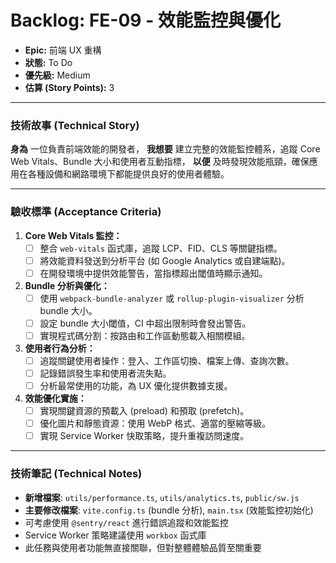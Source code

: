 # Backlog: FE-09 - 效能監控與優化

- **Epic:** 前端 UX 重構  
- **狀態:** To Do
- **優先級:** Medium
- **估算 (Story Points):** 3

---

### 技術故事 (Technical Story)

**身為** 一位負責前端效能的開發者，
**我想要** 建立完整的效能監控體系，追蹤 Core Web Vitals、Bundle 大小和使用者互動指標，
**以便** 及時發現效能瓶頸，確保應用在各種設備和網路環境下都能提供良好的使用者體驗。

---

### 驗收標準 (Acceptance Criteria)

1.  **Core Web Vitals 監控：**
    -   [ ] 整合 `web-vitals` 函式庫，追蹤 LCP、FID、CLS 等關鍵指標。
    -   [ ] 將效能資料發送到分析平台 (如 Google Analytics 或自建端點)。
    -   [ ] 在開發環境中提供效能警告，當指標超出閾值時顯示通知。

2.  **Bundle 分析與優化：**
    -   [ ] 使用 `webpack-bundle-analyzer` 或 `rollup-plugin-visualizer` 分析 bundle 大小。
    -   [ ] 設定 bundle 大小閾值，CI 中超出限制時會發出警告。
    -   [ ] 實現程式碼分割：按路由和工作區動態載入相關模組。

3.  **使用者行為分析：**
    -   [ ] 追蹤關鍵使用者操作：登入、工作區切換、檔案上傳、查詢次數。
    -   [ ] 記錄錯誤發生率和使用者流失點。
    -   [ ] 分析最常使用的功能，為 UX 優化提供數據支援。

4.  **效能優化實施：**
    -   [ ] 實現關鍵資源的預載入 (preload) 和預取 (prefetch)。
    -   [ ] 優化圖片和靜態資源：使用 WebP 格式、適當的壓縮等級。
    -   [ ] 實現 Service Worker 快取策略，提升重複訪問速度。

---

### 技術筆記 (Technical Notes)

-   **新增檔案**: `utils/performance.ts`, `utils/analytics.ts`, `public/sw.js`
-   **主要修改檔案**: `vite.config.ts` (bundle 分析), `main.tsx` (效能監控初始化)
-   可考慮使用 `@sentry/react` 進行錯誤追蹤和效能監控
-   Service Worker 策略建議使用 `workbox` 函式庫
-   此任務與使用者功能無直接關聯，但對整體體驗品質至關重要 